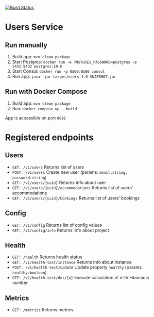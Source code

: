 [![Build Status](https://travis-ci.org/fri-riders/users.svg?branch=master)](https://travis-ci.org/fri-riders/users)
# Users Service
## Run manually
1. Build app: `mvn clean package`
1. Start Postgres: `docker run -e POSTGRES_PASSWORD=postgres -p 5432:5432 postgres:10.0`
1. Start Consul: `docker run -p 8500:8500 consul`
1. Run app: `java -jar target/users-1.0-SNAPSHOT.jar`

## Run with Docker Compose
1. Build app: `mvn clean package`
1. Run: `docker-compose up --build`

App is accessible on port `8082`

# Registered endpoints
## Users
* `GET: /v1/users` Returns list of users
* `POST: /v1/users` Create new user (params: `email:string, password:string`)
* `GET: /v1/users/{uuid}` Returns info about user
* `GET: /v1/users/{uuid}/accommodations` Returns list of users' accommodations
* `GET: /v1/users/{uuid}/bookings` Returns list of users' bookings
## Config
* `GET: /v1/config` Returns list of config values
* `GET: /v1/config/info` Returns info about project
## Health
* `GET: /health` Returns health status
* `GET: /v1/health-test/instance` Returns info about instance
* `POST: /v1/health-test/update` Update property `healthy` (params: `healthy:boolean`)
* `GET: /v1/health-test/dos/{n}` Execute calculation of n-th Fibonacci number
## Metrics
* `GET: /metrics` Returns metrics